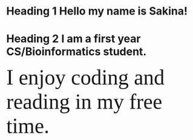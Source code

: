 # Heading 1 Hello my name is Sakina!

# Heading 2 I am a first year CS/Bioinformatics student.

<span style="font-family:mainfont; font-size:4em;">I enjoy coding and reading in my free time.</span>
